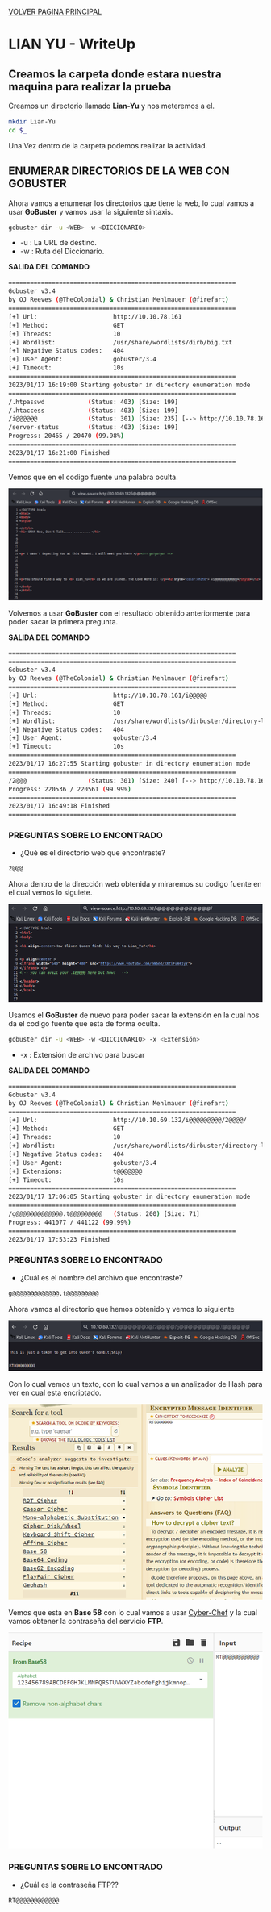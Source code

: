 [VOLVER PAGINA PRINCIPAL](./)

# LIAN YU - WriteUp
## Creamos la carpeta donde estara nuestra maquina para realizar la prueba

Creamos un directorio llamado **Lian-Yu** y nos meteremos a el.

```bash
mkdir Lian-Yu
cd $_
```
Una Vez dentro de la carpeta podemos realizar la actividad.

## ENUMERAR DIRECTORIOS DE LA WEB CON GOBUSTER

Ahora vamos a enumerar los directorios que tiene la web, lo cual vamos a usar **GoBuster** y vamos usar la siguiente sintaxis.

```bash
gobuster dir -u <WEB> -w <DICCIONARIO>
```
- -u : La URL de destino.
- -w : Ruta del Diccionario.

**SALIDA DEL COMANDO**
```bash
===============================================================
Gobuster v3.4
by OJ Reeves (@TheColonial) & Christian Mehlmauer (@firefart)
===============================================================
[+] Url:                     http://10.10.78.161
[+] Method:                  GET
[+] Threads:                 10
[+] Wordlist:                /usr/share/wordlists/dirb/big.txt
[+] Negative Status codes:   404
[+] User Agent:              gobuster/3.4
[+] Timeout:                 10s
===============================================================
2023/01/17 16:19:00 Starting gobuster in directory enumeration mode
===============================================================
/.htpasswd            (Status: 403) [Size: 199]
/.htaccess            (Status: 403) [Size: 199]
/i@@@@@@              (Status: 301) [Size: 235] [--> http://10.10.78.161/i@@@@@@/]
/server-status        (Status: 403) [Size: 199]
Progress: 20465 / 20470 (99.98%)
===============================================================
2023/01/17 16:21:00 Finished
===============================================================
```

Vemos que en el codigo fuente una palabra oculta.

![WEB_RESULTADO](/assets/img/HACKER_ETICO/LIAN-YU/WEB_01.png)

Volvemos a usar **GoBuster** con el resultado obtenido anteriormente para poder sacar la primera pregunta.

**SALIDA DEL COMANDO**
```bash
===============================================================
===============================================================
Gobuster v3.4
by OJ Reeves (@TheColonial) & Christian Mehlmauer (@firefart)
===============================================================
[+] Url:                     http://10.10.78.161/i@@@@@
[+] Method:                  GET
[+] Threads:                 10
[+] Wordlist:                /usr/share/wordlists/dirbuster/directory-list-2.3-medium.txt
[+] Negative Status codes:   404
[+] User Agent:              gobuster/3.4
[+] Timeout:                 10s
===============================================================
2023/01/17 16:27:55 Starting gobuster in directory enumeration mode
===============================================================
/2@@@                 (Status: 301) [Size: 240] [--> http://10.10.78.161/i@@@@@/2@@@/]
Progress: 220536 / 220561 (99.99%)
===============================================================
2023/01/17 16:49:18 Finished
===============================================================
```

### PREGUNTAS SOBRE LO ENCONTRADO

- ¿Qué es el directorio web que encontraste?

```bash
2@@@
```

Ahora dentro de la dirección web obtenida y miraremos su codigo fuente en el cual vemos lo siguiete.

![WEB_RESULTADO](/assets/img/HACKER_ETICO/LIAN-YU/WEB_02.png)

Usamos el **GoBuster** de nuevo para poder sacar la extensión en la cual nos da el codigo fuente que esta de forma oculta.

```bash
gobuster dir -u <WEB> -w <DICCIONARIO> -x <Extensión>
```
- -x : Extensión de archivo para buscar

**SALIDA DEL COMANDO**
```bash
===============================================================
Gobuster v3.4
by OJ Reeves (@TheColonial) & Christian Mehlmauer (@firefart)
===============================================================
[+] Url:                     http://10.10.69.132/i@@@@@@@@@/2@@@@/
[+] Method:                  GET
[+] Threads:                 10
[+] Wordlist:                /usr/share/wordlists/dirbuster/directory-list-2.3-medium.txt
[+] Negative Status codes:   404
[+] User Agent:              gobuster/3.4
[+] Extensions:              t@@@@@@@
[+] Timeout:                 10s
===============================================================
2023/01/17 17:06:05 Starting gobuster in directory enumeration mode
===============================================================
/g@@@@@@@@@@@@@.t@@@@@@@@@   (Status: 200) [Size: 71]
Progress: 441077 / 441122 (99.99%)
===============================================================
2023/01/17 17:53:23 Finished
```

### PREGUNTAS SOBRE LO ENCONTRADO

- ¿Cuál es el nombre del archivo que encontraste?

```bash
g@@@@@@@@@@@@@.t@@@@@@@@@
```

Ahora vamos al directorio que hemos obtenido y vemos lo siguiente

![WEB_RESULTADO](/assets/img/HACKER_ETICO/LIAN-YU/WEB_03.png)

Con lo cual vemos un texto, con lo cual vamos a un analizador de Hash para ver en cual esta encriptado.

![WEB_RESULTADO](/assets/img/HACKER_ETICO/LIAN-YU/WEB_04.png)

Vemos que esta en **Base 58** con lo cual vamos a usar [Cyber-Chef](https://gchq.github.io/CyberChef/) y la cual vamos obtener la contraseña del servicio **FTP**.

![WEB_RESULTADO](/assets/img/HACKER_ETICO/LIAN-YU/WEB_05.png)

### PREGUNTAS SOBRE LO ENCONTRADO

- ¿Cuál es la contraseña FTP??

```bash
RT@@@@@@@@@@@@
```